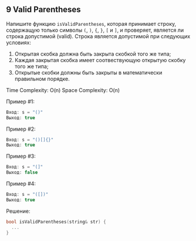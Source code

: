 ## 9 Valid Parentheses

Напишите функцию `isValidParentheses`, которая принимает строку, содержащую только символы `(`, `)`, `{`, `}`, `[` и `]`, и проверяет, является ли строка допустимой (valid). Строка является допустимой при следующих условиях:

1. Открытая скобка должна быть закрыта скобкой того же типа;
2. Каждая закрытая скобка имеет соотвествующую открытую скобку того же типа;
3. Открытые скобки должны быть закрыты в математически правильном порядке.
 

Time Complexity: O(n)
Space Complexity: O(n)

Пример #1:
```cpp
Вход: s = "()"
Выход: true
```

Пример #2:
```cpp
Вход: s = "()[]{}"
Выход: true
```

Пример #3:
```cpp
Вход: s = "(]"
Выход: false
```

Пример #4:
```cpp
Вход: s = "([])"
Выход: true
```

Решение:
```cpp
bool isValidParentheses(string& str) {
  ...
}
```

